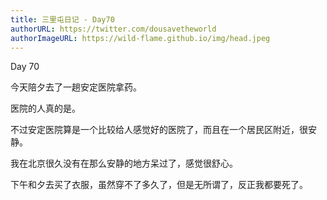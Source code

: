 ```yaml
---
title: 三里屯日记 - Day70
authorURL: https://twitter.com/dousavetheworld
authorImageURL: https://wild-flame.github.io/img/head.jpeg
---
```


Day 70

今天陪夕去了一趟安定医院拿药。

医院的人真的是。

不过安定医院算是一个比较给人感觉好的医院了，而且在一个居民区附近，很安静。

我在北京很久没有在那么安静的地方呆过了，感觉很舒心。

下午和夕去买了衣服，虽然穿不了多久了，但是无所谓了，反正我都要死了。
